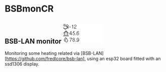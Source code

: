 # BSBmonCR
BSB-LAN monitor
<img src="BSBmonCR.gif" size="400%">
---
Monitoring some heating related via [BSB-LAN][https://github.com/fredlcore/bsb-lan],
using an esp32 board fitted with an ssd1306 display.
